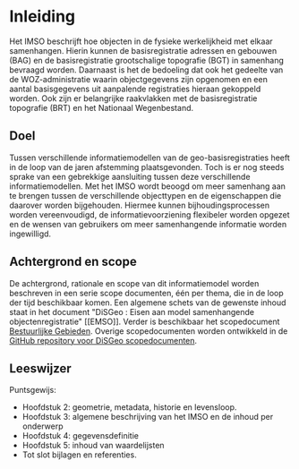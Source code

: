 # Inleiding

Het IMSO beschrijft hoe objecten in de fysieke werkelijkheid met elkaar samenhangen. Hierin kunnen de basisregistratie adressen en gebouwen (BAG) en de basisregistratie grootschalige topografie (BGT) in samenhang bevraagd worden. Daarnaast is het de bedoeling dat ook het gedeelte van de WOZ-administratie waarin objectgegevens zijn opgenomen en een aantal basisgegevens uit aanpalende registraties hieraan gekoppeld worden. Ook zijn er belangrijke raakvlakken met de basisregistratie topografie (BRT) en het Nationaal Wegenbestand.

## Doel

Tussen verschillende informatiemodellen van de geo-basisregistraties heeft in de loop van de jaren afstemming plaatsgevonden. Toch is er nog steeds sprake van een gebrekkige aansluiting tussen deze verschillende informatiemodellen. Met het IMSO wordt beoogd om meer samenhang aan te brengen tussen de verschillende objecttypen en de eigenschappen die daarover worden bijgehouden. Hiermee kunnen bijhoudingsprocessen worden vereenvoudigd, de informatievoorziening flexibeler worden opgezet en de wensen van gebruikers om meer samenhangende informatie worden ingewilligd.

## Achtergrond en scope

De achtergrond, rationale en scope van dit informatiemodel worden beschreven in een serie scope documenten, één per thema, die in de loop der tijd beschikbaar komen. Een algemene schets van de gewenste inhoud staat in het document "DiSGeo : Eisen aan model samenhangende objectenregistratie" [[EMSO]]. Verder is beschikbaar het scopedocument [Bestuurlijke Gebieden](https://geonovum.github.io/disgeo-scope/bestuurlijkegebieden/). Overige scopedocumenten worden ontwikkeld in de [GitHub repository voor DiSGeo scopedocumenten](https://github.com/Geonovum/disgeo-scope/).

## Leeswijzer

Puntsgewijs:
 - Hoofdstuk 2: geometrie, metadata, historie en levensloop.
 - Hoofdstuk 3: algemene beschrijving van het IMSO en de inhoud per onderwerp
 - Hoofdstuk 4: gegevensdefinitie
 - Hoofdstuk 5: inhoud van waardelijsten
 - Tot slot bijlagen en referenties.